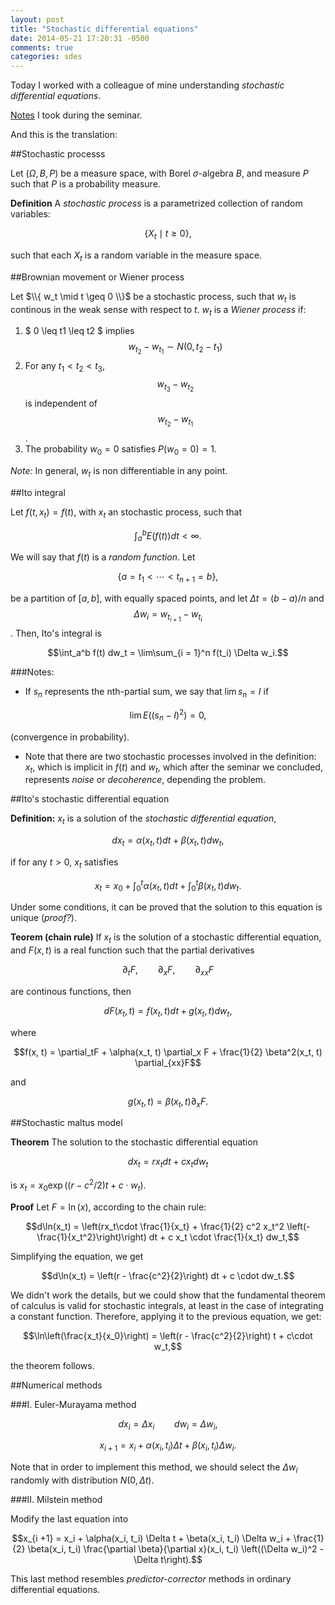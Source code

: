 ```yaml
---
layout: post
title: "Stochastic differential equations"
date: 2014-05-21 17:20:31 -0500
comments: true
categories: sdes
---
```



Today I worked with a colleague of mine understanding *stochastic differential equations*.

[Notes](http://ixxra.tumblr.com/post/86507241536/today-in-the-mathematics-seminar-stochastic) I took during the seminar.

And this is the translation:

##Stochastic processs

Let $(\Omega, B, P)$ be a measure space, with Borel $\sigma$-algebra *B*, and measure *P* such that *P* is a probability measure.

**Definition** A *stochastic process* is a parametrized collection of random variables:

$$\{X_t \mid t \geq 0\},$$

such that each $X_t$ is a random variable in the measure space.

##Brownian movement or Wiener process

Let $\\{ w_t \mid t \geq 0 \\}$ be a stochastic process, such that $w_t$ is continous in the weak sense with respect to $t$. $w_t$ is a *Wiener process* if:

1. $ 0 \leq t1 \leq t2 $ implies 
$$w_{t_2} - w_{t_1} \sim N(0, t_2 - t_1)$$
2. For any $t_1 < t_2 < t_3$, $$w_{t_3} - w_{t_2}$$ is independent of $$w_{t_2} - w_{t_1}$$.
3. The probability $w_0 = 0$ satisfies $P(w_0 = 0) = 1$.

*Note:* In general, $w_t$ is non differentiable in any point.

##Ito integral

Let $f(t, x_t) = f(t)$, with $x_t$ an stochastic process, such that 

$$\int_a^b E(f(t)) dt < \infty.$$

We will say that $f(t)$ is a *random function*. Let

$$\{a = t_1 < \cdots < t_{n + 1} = b\},$$

be a partition of $[a, b]$, with equally spaced points, and let $\Delta t = (b - a)/n$ and $$\Delta w_i = w_{t_{i + 1}} - w_{t_i}$$. Then, Ito's integral is 

$$\int_a^b f(t) dw_t = \lim\sum_{i = 1}^n f(t_i) \Delta w_i.$$

###Notes:

- If $s_n$ represents the nth-partial sum, we say that $\lim s_n = I$ if 

$$\lim E((s_n - I)^2) = 0,$$

(convergence in probability).

- Note that there are two stochastic processes involved in the definition: $x_t$, which is implicit in $f(t)$ and $w_t$, which after the seminar we concluded, represents *noise* or *decoherence*, depending the problem.

##Ito's stochastic differential equation

**Definition:** $x_t$ is a solution of the *stochastic differential equation*, 

$$dx_t = \alpha(x_t,t) dt + \beta(x_t, t)dw_t,$$

if for any $t > 0$, $x_t$ satisfies

$$x_t = x_0 + \int_0^t \alpha(x_t, t)dt + \int_0^t \beta(x_t, t)dw_t.$$

Under some conditions, it can be proved that the solution to this equation is unique (*proof?*).

**Teorem (chain rule)** If $x_t$ is the solution of a stochastic differential equation, and $F(x, t)$ is a real function such that the partial derivatives

$$\partial_t F, \qquad \partial_x F, \qquad \partial_{xx} F$$

are continous functions, then 

$$dF(x_t, t) = f(x_t, t) dt + g(x_t, t) dw_t,$$

where 

$$f(x, t) = \partial_tF + \alpha(x_t, t) \partial_x F + \frac{1}{2} \beta^2(x_t, t) \partial_{xx}F$$

and 

$$g(x_t, t) = \beta(x_t, t) \partial_x F.$$

##Stochastic maltus model

**Theorem** The solution to the stochastic differential equation

$$dx_t = r x_t dt + c x_t dw_t$$

is $x_t = x_0\exp((r - c^2/2)t + c \cdot w_t)$.

**Proof** Let $F = \ln(x)$, according to the chain rule:

$$d\ln(x_t) = \left(rx_t\cdot \frac{1}{x_t} + \frac{1}{2} c^2 x_t^2 \left(- \frac{1}{x_t^2}\right)\right) dt + c x_t \cdot \frac{1}{x_t} dw_t,$$

Simplifying the equation, we get

$$d\ln(x_t) = \left(r - \frac{c^2}{2}\right) dt + c \cdot dw_t.$$

We didn't work the details, but we could show that the fundamental theorem of calculus is valid for stochastic integrals, at least in the case of integrating a constant function. Therefore, applying it to the previous equation, we get:

$$\ln\left(\frac{x_t}{x_0}\right) = \left(r - \frac{c^2}{2}\right) t + c\cdot w_t,$$

the theorem follows.

##Numerical methods

###I. Euler-Murayama method


$$dx_i = \Delta x_i \qquad dw_i = \Delta w_i,$$

$$x_{i + 1} = x_i + \alpha(x_i, t_i) \Delta t + \beta(x_i, t_i) \Delta w_i.$$

Note that in order to implement this method, we should select the $\Delta w_i$ randomly with distribution $N(0, \Delta t)$.

###II. Milstein method

Modify the last equation into

$$x_{i +1} = x_i + \alpha(x_i, t_i) \Delta t + \beta(x_i, t_i) \Delta w_i + \frac{1}{2} \beta(x_i, t_i) \frac{\partial \beta}{\partial x}(x_i, t_i) \left((\Delta w_i)^2 - \Delta t\right).$$

This last method resembles *predictor-corrector* methods in ordinary differential equations.
